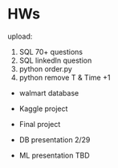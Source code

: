 # HWs

upload:
1. SQL 70+ questions
2. SQL linkedIn question
3. python order.py
4. python remove T & Time +1
* walmart database

* Kaggle project
* Final project

* DB presentation 2/29
* ML presentation TBD
